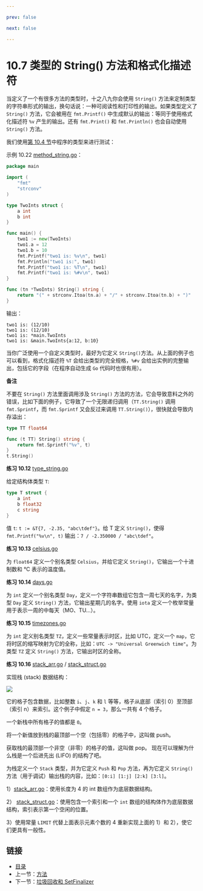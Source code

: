 ```yaml
---

prev: false  

next: false  

---
```


# 10.7 类型的 String() 方法和格式化描述符

当定义了一个有很多方法的类型时，十之八九你会使用 `String()` 方法来定制类型的字符串形式的输出，换句话说：一种可阅读性和打印性的输出。如果类型定义了 `String()` 方法，它会被用在 `fmt.Printf()` 中生成默认的输出：等同于使用格式化描述符 `%v` 产生的输出。还有 `fmt.Print()` 和 `fmt.Println()` 也会自动使用 `String()` 方法。

我们使用[第 10.4 节](10.4.md)中程序的类型来进行测试：


示例 10.22 [method_string.go](examples/chapter_10/method_string.go)：

```go
package main

import (
	"fmt"
	"strconv"
)

type TwoInts struct {
	a int
	b int
}

func main() {
	two1 := new(TwoInts)
	two1.a = 12
	two1.b = 10
	fmt.Printf("two1 is: %v\n", two1)
	fmt.Println("two1 is:", two1)
	fmt.Printf("two1 is: %T\n", two1)
	fmt.Printf("two1 is: %#v\n", two1)
}

func (tn *TwoInts) String() string {
	return "(" + strconv.Itoa(tn.a) + "/" + strconv.Itoa(tn.b) + ")"
}
```

输出：

    two1 is: (12/10)
    two1 is: (12/10)
    two1 is: *main.TwoInts
    two1 is: &main.TwoInts{a:12, b:10}

当你广泛使用一个自定义类型时，最好为它定义 `String()`方法。从上面的例子也可以看到，格式化描述符 `%T` 会给出类型的完全规格，`%#v` 会给出实例的完整输出，包括它的字段（在程序自动生成 `Go` 代码时也很有用）。

**备注**

不要在 `String()` 方法里面调用涉及 `String()` 方法的方法，它会导致意料之外的错误，比如下面的例子，它导致了一个无限递归调用（`TT.String()` 调用 `fmt.Sprintf`，而 `fmt.Sprintf` 又会反过来调用 `TT.String()`），很快就会导致内存溢出：


```go
type TT float64

func (t TT) String() string {
    return fmt.Sprintf("%v", t)
}
t.String()
```

**练习 10.12** [type_string.go](exercises/chapter_10/type_string.go)

给定结构体类型 `T`:

```go
type T struct {
    a int
    b float32
    c string
}
```

值 `t`: `t := &T{7, -2.35, "abc\tdef"}`。给 T 定义 `String()`，使得 `fmt.Printf("%v\n", t)` 输出：`7 / -2.350000 / "abc\tdef"`。

**练习 10.13** [celsius.go](exercises/chapter_10/celsius.go)

为 `float64` 定义一个别名类型 `Celsius`，并给它定义 `String()`，它输出一个十进制数和 °C 表示的温度值。

**练习 10.14** [days.go](exercises/chapter_10/days.go)

为 `int` 定义一个别名类型 `Day`，定义一个字符串数组它包含一周七天的名字，为类型 `Day` 定义 `String()` 方法，它输出星期几的名字。使用 `iota` 定义一个枚举常量用于表示一周的中每天（MO、TU...）。

**练习 10.15** [timezones.go](exercises/chapter_10/timezones.go)

为 `int` 定义别名类型 `TZ`，定义一些常量表示时区，比如 UTC，定义一个 `map`，它将时区的缩写映射为它的全称，比如：`UTC -> "Universal Greenwich time"`。为类型 `TZ` 定义 `String()` 方法，它输出时区的全称。

**练习 10.16** [stack_arr.go](exercises/chapter_10/stack_arr.go) / [stack_struct.go](exercises/chapter_10/stack_struct.go)

实现栈 (stack) 数据结构：

![](images/10.7_fig.jpg?raw=true)

它的格子包含数据，比如整数 `i`、`j`、`k` 和 `l` 等等，格子从底部（索引 0）至顶部（索引 n）来索引。这个例子中假定 `n = 3`，那么一共有 4 个格子。

一个新栈中所有格子的值都是 `0`。

将一个新值放到栈的最顶部一个空（包括零）的格子中，这叫做 push。

获取栈的最顶部一个非空（非零）的格子的值，这叫做 pop。
现在可以理解为什么栈是一个后进先出 (LIFO) 的结构了吧。

为栈定义一个 `Stack` 类型，并为它定义 `Push` 和 `Pop` 方法，再为它定义 `String()` 方法（用于调试）输出栈的内容，比如：`[0:i] [1:j] [2:k] [3:l]`。

1）[stack_arr.go](exercises/chapter_10/stack_arr.go)：使用长度为 4 的 int 数组作为底层数据结构。

2） [stack_struct.go](exercises/chapter_10/stack_struct.go)：使用包含一个索引和一个 `int` 数组的结构体作为底层数据结构，索引表示第一个空闲的位置。

3）使用常量 `LIMIT` 代替上面表示元素个数的 4 重新实现上面的 1）和 2），使它们更具有一般性。

## 链接

- [目录](directory.md)
- 上一节：[方法](10.6.md)
- 下一节：[垃圾回收和 SetFinalizer](10.8.md)